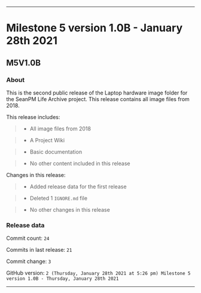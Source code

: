 
***

# Milestone 5 version 1.0B - January 28th 2021

## M5V1.0B

### About

This is the second public release of the Laptop hardware image folder for the SeanPM Life Archive project. This release contains all image files from 2018.

This release includes:

> * All image files from 2018

> * A Project Wiki

> * Basic documentation

> * No other content included in this release

Changes in this release:

> * Added release data for the first release

> * Deleted 1 `IGNORE.md` file

> * No other changes in this release

### Release data

Commit count: `24`

Commits in last release: `21`

Commit change: `3`

GitHub version: `2 (Thursday, January 28th 2021 at 5:26 pm) Milestone 5 version 1.0B - Thursday, January 28th 2021`

***
